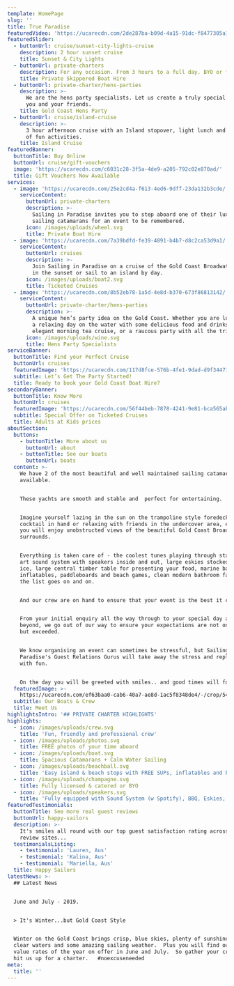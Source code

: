```yaml
---
template: HomePage
slug: ''
title: True Paradise
featuredVideo: 'https://ucarecdn.com/2de287ba-b09d-4a15-91dc-f8477305a119/'
featuredSlider:
  - buttonUrl: cruise/sunset-city-lights-cruise
    description: 2 hour sunset cruise
    title: Sunset & City Lights
  - buttonUrl: private-charters
    description: For any occasion. From 3 hours to a full day. BYO or fully catered.
    title: Private Skippered Boat Hire
  - buttonUrl: private-charter/hens-parties
    description: >-
      We are the hens party specialists. Let us create a truly special event for
      you and your friends.
    title: Gold Coast Hens Party
  - buttonUrl: cruise/island-cruise
    description: >-
      3 hour afternoon cruise with an Island stopover, light lunch and a range
      of fun activities.
    title: Island Cruise
featuredBanner:
  buttonTitle: Buy Online
  buttonUrl: cruise/gift-vouchers
  image: 'https://ucarecdn.com/c6031c28-3f5a-4de9-a205-792c02e870ad/'
  title: Gift Vouchers Now Available
services:
  - image: 'https://ucarecdn.com/25e2cd4a-f613-4ed6-9dff-23da132b3cde/'
    serviceContent:
      buttonUrl: private-charters
      description: >-
        Sailing in Paradise invites you to step aboard one of their luxurious
        sailing catamarans for an event to be remembered.
      icon: /images/uploads/wheel.svg
      title: Private Boat Hire
  - image: 'https://ucarecdn.com/7a39bdfd-fe39-4891-b4b7-d8c2ca53d9a1/'
    serviceContent:
      buttonUrl: cruises
      description: >-
        Join Sailing in Paradise on a cruise of the Gold Coast Broadwater.  Take
        in the sunset or sail to an island by day.  
      icon: /images/uploads/boat2.svg
      title: Ticketed Cruises
  - image: 'https://ucarecdn.com/8b52eb78-1a5d-4e8d-b370-673f86813142/'
    serviceContent:
      buttonUrl: private-charter/hens-parties
      description: >-
        A unique hen’s party idea on the Gold Coast. Whether you are looking for
        a relaxing day on the water with some delicious food and drinks, an
        elegant morning tea cruise, or a raucous party with all the trimmings...
      icon: /images/uploads/wine.svg
      title: Hens Party Specialists
serviceBanner:
  buttonTitle: Find your Perfect Cruise
  buttonUrl: cruises
  featuredImage: 'https://ucarecdn.com/117d8fce-576b-4fe1-9dad-d9f34471faee/'
  subtitle: Let’s Get The Party Started!
  title: Ready to book your Gold Coast Boat Hire?
secondaryBanner:
  buttonTitle: Know More
  buttonUrl: cruises
  featuredImage: 'https://ucarecdn.com/56f44beb-7878-4241-9e81-bca565ab969d/'
  subtitle: Special Offer on Ticketed Cruises
  title: Adults at Kids prices
aboutSection:
  buttons:
    - buttonTitle: More about us
      buttonUrl: about
    - buttonTitle: See our boats
      buttonUrl: boats
  content: >-
    We have 2 of the most beautiful and well maintained sailing catamarans
    available.


    These yachts are smooth and stable and  perfect for entertaining.


    Imagine yourself lazing in the sun on the trampoline style foredeck with a
    cocktail in hand or relaxing with friends in the undercover area, either way
    you will enjoy unobstructed views of the beautiful Gold Coast Broadwater and
    surrounds.


    Everything is taken care of - the coolest tunes playing through state of the
    art sound system with speakers inside and out, large eskies stocked with
    ice, large central timber table for presenting your food, marine barbecue,
    inflatables, paddleboards and beach games, clean modern bathroom facilities,
    the list goes on and on.


    And our crew are on hand to ensure that your event is the best it can be.


    From your initial enquiry all the way through to your special day and
    beyond, we go out of our way to ensure your expectations are not only met
    but exceeded.


    We know organising an event can sometimes be stressful, but Sailing In
    Paradise's Guest Relations Gurus will take away the stress and replace it
    with fun.


    On the day you will be greeted with smiles.. and good times will follow.
  featuredImage: >-
    https://ucarecdn.com/ef63baa0-cab6-40a7-ae8d-1ac5f8348de4/-/crop/5434x3069/0,105/-/preview/
  subtitle: Our Boats & Crew
  title: Meet Us
highlightsIntro: '## PRIVATE CHARTER HIGHLIGHTS'
highlights:
  - icon: /images/uploads/crew.svg
    title: 'Fun, friendly and professional crew'
  - icon: /images/uploads/photos.svg
    title: FREE photos of your time aboard
  - icon: /images/uploads/boat.svg
    title: Spacious Catamarans + Calm Water Sailing
  - icon: /images/uploads/beachball.svg
    title: 'Easy island & beach stops with FREE SUPs, inflatables and beach games'
  - icon: /images/uploads/champagne.svg
    title: Fully licensed & catered or BYO
  - icon: /images/uploads/speakers.svg
    title: 'Fully equipped with Sound System (w Spotify), BBQ, Eskies, and Restroom'
featuredTestimonials:
  buttonTitle: See more real guest reviews
  buttonUrl: happy-sailors
  description: >-
    It's smiles all round with our top guest satisfaction rating across all
    review sites...
  testimonialsListing:
    - testimonial: 'Lauren, Aus'
    - testimonial: 'Kalina, Aus'
    - testimonial: 'Mariella, Aus'
  title: Happy Sailors
latestNews: >-
  ## Latest News


  June and July - 2019.  


  > It's Winter...but Gold Coast Style


  Winter on the Gold Coast brings crisp, blue skies, plenty of sunshine, crystal
  clear waters and some amazing sailing weather.  Plus you will find our best
  value rates of the year on offer in June and July.  So gather your crew and
  hit us up for a charter.   #noexcuseneeded
meta:
  title: ''
---
```



